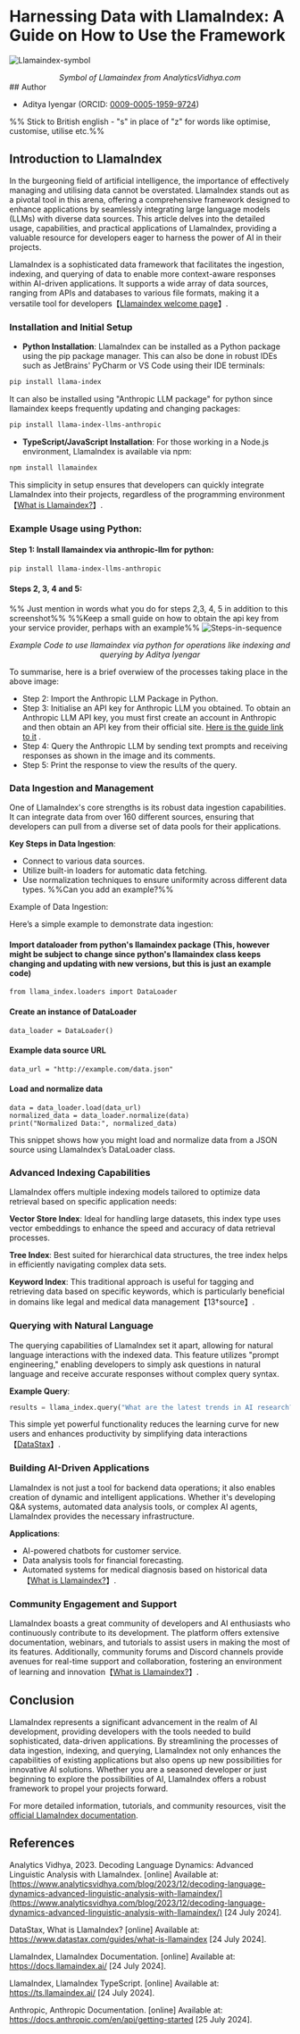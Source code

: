 # Harnessing Data with LlamaIndex: A Guide on How to Use the Framework

![Llamaindex-symbol](img/llamaindex.png)
<div align="center" ><i>Symbol of Llamaindex from AnalyticsVidhya.com</i></div>
## Author

* Aditya Iyengar (ORCID: [0009-0005-1959-9724](https://orcid.org/0009-0005-1959-9724))

%% Stick to British english - "s" in place of "z" for words like optimise, customise, utilise etc.%%
## Introduction to LlamaIndex

In the burgeoning field of artificial intelligence, the importance of effectively managing and utilising data cannot be overstated. LlamaIndex stands out as a pivotal tool in this arena, offering a comprehensive framework designed to enhance applications by seamlessly integrating large language models (LLMs) with diverse data sources. This article delves into the detailed usage, capabilities, and practical applications of LlamaIndex, providing a valuable resource for developers eager to harness the power of AI in their projects.

LlamaIndex is a sophisticated data framework that facilitates the ingestion, indexing, and querying of data to enable more context-aware responses within AI-driven applications. It supports a wide array of data sources, ranging from APIs and databases to various file formats, making it a versatile tool for developers【[Llamaindex welcome page](https://www.llamaindex.ai/open-source)】.

### Installation and Initial Setup

* **Python Installation**:
LlamaIndex can be installed as a Python package using the pip package manager. This can also be done in robust IDEs such as JetBrains' PyCharm or VS Code using their IDE terminals:

```bash
pip install llama-index
```

It can also be installed using "Anthropic LLM package" for python since llamaindex keeps frequently updating and changing packages:

```bash
pip install llama-index-llms-anthropic
```

* **TypeScript/JavaScript Installation**:
For those working in a Node.js environment, LlamaIndex is available via npm:

```bash
npm install llamaindex
```
This simplicity in setup ensures that developers can quickly integrate LlamaIndex into their projects, regardless of the programming environment【[What is Llamaindex?](https://ts.llamaindex.ai/)】.

### Example Usage using Python:
#### Step 1: Install llamaindex via anthropic-llm for python:

```bash
pip install llama-index-llms-anthropic
```

#### Steps 2, 3, 4 and 5:
%% Just mention in words what you do for steps 2,3, 4, 5 in addition to this screenshot%%
%%Keep a small guide on how to obtain the api key from your service provider, perhaps with an example%%
![Steps-in-sequence](img/example-code-llamaindex.png)
<div align="center" ><i>Example Code to use llamaindex via python for operations like indexing and querying by Aditya Iyengar</i></div>

To summarise, here is a brief overwiew of the processes taking place in the above image:
- Step 2: Import the Anthropic LLM Package in Python.
- Step 3: Initialise an API key for Anthropic LLM you obtained. To obtain an Anthropic LLM API key, you must first create an account in Anthropic and then obtain an API key from their official site. [Here is the guide link to it](https://docs.anthropic.com/en/api/getting-started) .
- Step 4: Query the Anthropic LLM by sending text prompts and receiving responses as shown in the image and its comments.
- Step 5: Print the response to view the results of the query.

### Data Ingestion and Management

One of LlamaIndex's core strengths is its robust data ingestion capabilities. It can integrate data from over 160 different sources, ensuring that developers can pull from a diverse set of data pools for their applications.

**Key Steps in Data Ingestion**:
- Connect to various data sources.
- Utilize built-in loaders for automatic data fetching.
- Use normalization techniques to ensure uniformity across different data types.
%%Can you add an example?%%

Example of Data Ingestion:

Here’s a simple example to demonstrate data ingestion:

#### Import dataloader from python's llamaindex package (This, however might be subject to change since python's llamaindex class keeps changing and updating with new versions, but this is just an example code)
```
from llama_index.loaders import DataLoader
```

#### Create an instance of DataLoader
```
data_loader = DataLoader()
```

#### Example data source URL
```
data_url = "http://example.com/data.json"
```

#### Load and normalize data
```
data = data_loader.load(data_url)
normalized_data = data_loader.normalize(data)
print("Normalized Data:", normalized_data)
```

This snippet shows how you might load and normalize data from a JSON source using LlamaIndex’s DataLoader class.

### Advanced Indexing Capabilities

LlamaIndex offers multiple indexing models tailored to optimize data retrieval based on specific application needs:

**Vector Store Index**:
Ideal for handling large datasets, this index type uses vector embeddings to enhance the speed and accuracy of data retrieval processes.

**Tree Index**:
Best suited for hierarchical data structures, the tree index helps in efficiently navigating complex data sets.

**Keyword Index**:
This traditional approach is useful for tagging and retrieving data based on specific keywords, which is particularly beneficial in domains like legal and medical data management【13†source】.

### Querying with Natural Language

The querying capabilities of LlamaIndex set it apart, allowing for natural language interactions with the indexed data. This feature utilizes "prompt engineering," enabling developers to simply ask questions in natural language and receive accurate responses without complex query syntax.

**Example Query**:
```python
results = llama_index.query("What are the latest trends in AI research?")
```
This simple yet powerful functionality reduces the learning curve for new users and enhances productivity by simplifying data interactions【[DataStax](https://www.datastax.com/guides/what-is-llamaindex)】.

### Building AI-Driven Applications

LlamaIndex is not just a tool for backend data operations; it also enables creation of dynamic and intelligent applications. Whether it's developing Q&A systems, automated data analysis tools, or complex AI agents, LlamaIndex provides the necessary infrastructure.

**Applications**:
- AI-powered chatbots for customer service.
- Data analysis tools for financial forecasting.
- Automated systems for medical diagnosis based on historical data【[What is Llamaindex?](https://ts.llamaindex.ai/)】.

### Community Engagement and Support

LlamaIndex boasts a great community of developers and AI enthusiasts who continuously contribute to its development. The platform offers extensive documentation, webinars, and tutorials to assist users in making the most of its features. Additionally, community forums and Discord channels provide avenues for real-time support and collaboration, fostering an environment of learning and innovation【[What is Llamaindex?](https://ts.llamaindex.ai/)】.

## Conclusion

LlamaIndex represents a significant advancement in the realm of AI development, providing developers with the tools needed to build sophisticated, data-driven applications. By streamlining the processes of data ingestion, indexing, and querying, LlamaIndex not only enhances the capabilities of existing applications but also opens up new possibilities for innovative AI solutions. Whether you are a seasoned developer or just beginning to explore the possibilities of AI, LlamaIndex offers a robust framework to propel your projects forward.

For more detailed information, tutorials, and community resources, visit the [official LlamaIndex documentation](https://docs.llamaindex.ai).

## References

Analytics Vidhya, 2023. Decoding Language Dynamics: Advanced Linguistic Analysis with LlamaIndex. [online] Available at: [https://www.analyticsvidhya.com/blog/2023/12/decoding-language-dynamics-advanced-linguistic-analysis-with-llamaindex/](https://www.analyticsvidhya.com/blog/2023/12/decoding-language-dynamics-advanced-linguistic-analysis-with-llamaindex/) [24 July 2024].

DataStax, What is LlamaIndex? [online] Available at: <https://www.datastax.com/guides/what-is-llamaindex> [24 July 2024].

LlamaIndex, LlamaIndex Documentation. [online] Available at: <https://docs.llamaindex.ai/> [24 July 2024].

LlamaIndex, LlamaIndex TypeScript. [online] Available at: <https://ts.llamaindex.ai/> [24 July 2024].

Anthropic, Anthropic Documentation. [online] Available at: <https://docs.anthropic.com/en/api/getting-started> [25 July 2024].
